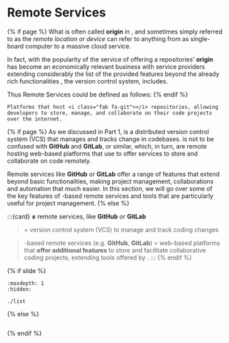# <i class="fab fa-git"></i> Remote Services

{% if page %}
What is often called **origin** in <i class="fab fa-git"></i>, and sometimes simply referred to as the _remote location or device_ can refer to anything from as single-board computer to a massive cloud service.

In fact, with the popularity of <i class="fab fa-git"></i> the service of offering a repositories' **origin** has become an economically relevant business with service providers extending considerably the list of the provided features beyond the already rich functionalities <i class="fab fa-git"></i>, the version control system, includes.

Thus <i class="fab fa-git"></i> Remote Services could be defined as follows:
{% endif %}

```{epigraph}
Platforms that host <i class="fab fa-git"></i> repositories, allowing developers to store, manage, and collaborate on their code projects over the internet.
```
{% if page %}
As we discussed in Part 1, <i class="fab fa-git"></i> is a distributed version control system (VCS) that manages and tracks change in codebases.
<i class="fab fa-git"></i> is not to be confused with <i class="fab fa-github"></i> **GitHub** and <i class="fab fa-gitlab"></i> **GitLab**, or similar, which, in turn, are remote hosting web-based platforms that use <i class="fab fa-git"></i> to offer services to store and collaborate on code remotely.

Remote services like **GitHub** or **GitLab** offer a range of features that extend beyond basic <i class="fab fa-git"></i> functionalities, making project management, collaborations and automation that much easier.
In this section, we will go over some of the key features of <i class="fab fa-git"></i>-based remote services and tools that are particularly useful for project management.
{% else %}

:::{card} <i class="fab fa-git"></i> <strong>≠</strong> remote services, like <i class="fab fa-github"></i> **GitHub** or <i class="fab fa-gitlab"></i> **GitLab**

> <i class="fab fa-git"></i> = version control system (VCS) to manage and track coding changes

> <i class="fab fa-git"></i>-based remote services (e.g. **GitHub**, **GitLab**) = web-based platforms that **offer additional features** to store and facilitate collaborative coding projects, extending tools offered by <i class="fab fa-git"></i>.
:::
{% endif %}

{% if slide %}
```{toctree}
:maxdepth: 1
:hidden:

./list
```
{% else %}
```{include} ./list.md
```
{% endif %}
